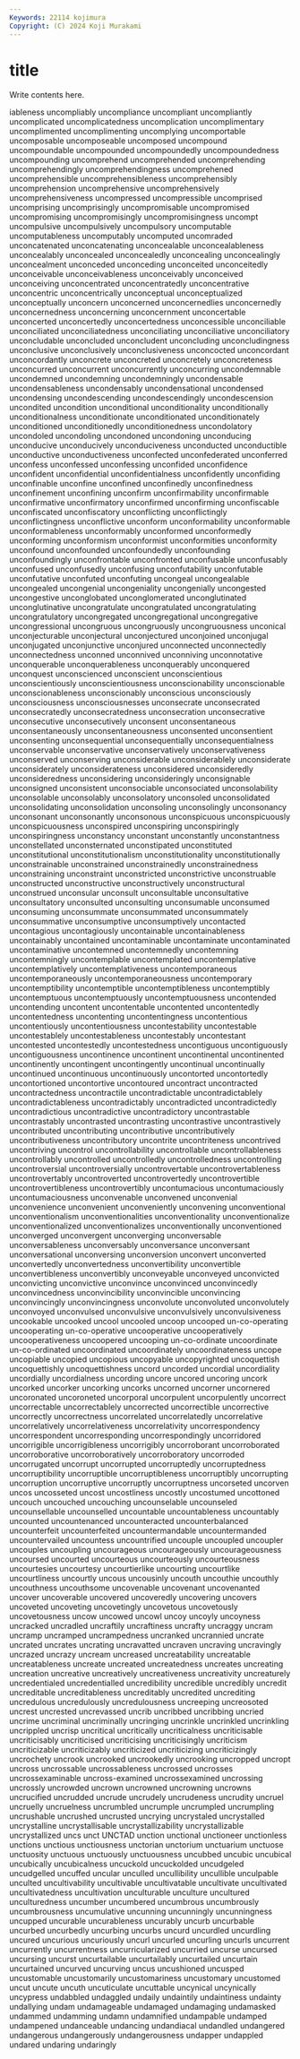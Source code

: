 ```yaml
---
Keywords: 22114 kojimura
Copyright: (C) 2024 Koji Murakami
---
```


# title

Write contents here.



iableness uncompliably uncompliance uncompliant uncompliantly uncomplicated uncomplicatedness uncomplication
uncomplimentary uncomplimented uncomplimenting uncomplying uncomportable uncomposable uncomposeable uncomposed uncompound uncompoundable
uncompounded uncompoundedly uncompoundedness uncompounding uncomprehend uncomprehended uncomprehending uncomprehendingly uncomprehendingness uncomprehened
uncomprehensible uncomprehensibleness uncomprehensibly uncomprehension uncomprehensive uncomprehensively uncomprehensiveness uncompressed uncompressible uncomprised
uncomprising uncomprisingly uncompromisable uncompromised uncompromising uncompromisingly uncompromisingness uncompt uncompulsive uncompulsively
uncompulsory uncomputable uncomputableness uncomputably uncomputed uncomraded unconcatenated unconcatenating unconcealable unconcealableness
unconcealably unconcealed unconcealedly unconcealing unconcealingly unconcealment unconceded unconceding unconceited unconceitedly
unconceivable unconceivableness unconceivably unconceived unconceiving unconcentrated unconcentratedly unconcentrative unconcentric unconcentrically
unconceptual unconceptualized unconceptually unconcern unconcerned unconcernedlies unconcernedly unconcernedness unconcerning unconcernment
unconcertable unconcerted unconcertedly unconcertedness unconcessible unconciliable unconciliated unconciliatedness unconciliating unconciliative
unconciliatory unconcludable unconcluded unconcludent unconcluding unconcludingness unconclusive unconclusively unconclusiveness unconcocted
unconcordant unconcordantly unconcrete unconcreted unconcretely unconcreteness unconcurred unconcurrent unconcurrently unconcurring
uncondemnable uncondemned uncondemning uncondemningly uncondensable uncondensableness uncondensably uncondensational uncondensed uncondensing
uncondescending uncondescendingly uncondescension uncondited uncondition unconditional unconditionality unconditionally unconditionalness unconditionate
unconditionated unconditionately unconditioned unconditionedly unconditionedness uncondolatory uncondoled uncondoling uncondoned uncondoning
unconducing unconducive unconducively unconduciveness unconducted unconductible unconductive unconductiveness unconfected unconfederated
unconferred unconfess unconfessed unconfessing unconfided unconfidence unconfident unconfidential unconfidentialness unconfidently
unconfiding unconfinable unconfine unconfined unconfinedly unconfinedness unconfinement unconfining unconfirm unconfirmability
unconfirmable unconfirmative unconfirmatory unconfirmed unconfirming unconfiscable unconfiscated unconfiscatory unconflicting unconflictingly
unconflictingness unconflictive unconform unconformability unconformable unconformableness unconformably unconformed unconformedly unconforming
unconformism unconformist unconformities unconformity unconfound unconfounded unconfoundedly unconfounding unconfoundingly unconfrontable
unconfronted unconfusable unconfusably unconfused unconfusedly unconfusing unconfutability unconfutable unconfutative unconfuted
unconfuting uncongeal uncongealable uncongealed uncongenial uncongeniality uncongenially uncongested uncongestive unconglobated
unconglomerated unconglutinated unconglutinative uncongratulate uncongratulated uncongratulating uncongratulatory uncongregated uncongregational uncongregative
uncongressional uncongruous uncongruously uncongruousness unconical unconjecturable unconjectural unconjectured unconjoined unconjugal
unconjugated unconjunctive unconjured unconnected unconnectedly unconnectedness unconned unconnived unconniving unconnotative
unconquerable unconquerableness unconquerably unconquered unconquest unconscienced unconscient unconscientious unconscientiously unconscientiousness
unconscionability unconscionable unconscionableness unconscionably unconscious unconsciously unconsciousness unconsciousnesses unconsecrate unconsecrated
unconsecratedly unconsecratedness unconsecration unconsecrative unconsecutive unconsecutively unconsent unconsentaneous unconsentaneously unconsentaneousness
unconsented unconsentient unconsenting unconsequential unconsequentially unconsequentialness unconservable unconservative unconservatively unconservativeness
unconserved unconserving unconsiderable unconsiderablely unconsiderate unconsiderately unconsiderateness unconsidered unconsideredly unconsideredness
unconsidering unconsideringly unconsignable unconsigned unconsistent unconsociable unconsociated unconsolability unconsolable unconsolably
unconsolatory unconsoled unconsolidated unconsolidating unconsolidation unconsoling unconsolingly unconsonancy unconsonant unconsonantly
unconsonous unconspicuous unconspicuously unconspicuousness unconspired unconspiring unconspiringly unconspiringness unconstancy unconstant
unconstantly unconstantness unconstellated unconsternated unconstipated unconstituted unconstitutional unconstitutionalism unconstitutionality unconstitutionally
unconstrainable unconstrained unconstrainedly unconstrainedness unconstraining unconstraint unconstricted unconstrictive unconstruable unconstructed
unconstructive unconstructively unconstructural unconstrued unconsular unconsult unconsultable unconsultative unconsultatory unconsulted
unconsulting unconsumable unconsumed unconsuming unconsummate unconsummated unconsummately unconsummative unconsumptive unconsumptively
uncontacted uncontagious uncontagiously uncontainable uncontainableness uncontainably uncontained uncontaminable uncontaminate uncontaminated
uncontaminative uncontemned uncontemnedly uncontemning uncontemningly uncontemplable uncontemplated uncontemplative uncontemplatively uncontemplativeness
uncontemporaneous uncontemporaneously uncontemporaneousness uncontemporary uncontemptibility uncontemptible uncontemptibleness uncontemptibly uncontemptuous uncontemptuously
uncontemptuousness uncontended uncontending uncontent uncontentable uncontented uncontentedly uncontentedness uncontenting uncontentingness
uncontentious uncontentiously uncontentiousness uncontestability uncontestable uncontestablely uncontestableness uncontestably uncontestant uncontested
uncontestedly uncontestedness uncontiguous uncontiguously uncontiguousness uncontinence uncontinent uncontinental uncontinented uncontinently
uncontingent uncontingently uncontinual uncontinually uncontinued uncontinuous uncontinuously uncontorted uncontortedly uncontortioned
uncontortive uncontoured uncontract uncontracted uncontractedness uncontractile uncontradictable uncontradictablely uncontradictableness uncontradictably
uncontradicted uncontradictedly uncontradictious uncontradictive uncontradictory uncontrastable uncontrastably uncontrasted uncontrasting uncontrastive
uncontrastively uncontributed uncontributing uncontributive uncontributively uncontributiveness uncontributory uncontrite uncontriteness uncontrived
uncontriving uncontrol uncontrollability uncontrollable uncontrollableness uncontrollably uncontrolled uncontrolledly uncontrolledness uncontrolling
uncontroversial uncontroversially uncontrovertable uncontrovertableness uncontrovertably uncontroverted uncontrovertedly uncontrovertible uncontrovertibleness uncontrovertibly
uncontumacious uncontumaciously uncontumaciousness unconvenable unconvened unconvenial unconvenience unconvenient unconveniently unconvening
unconventional unconventionalism unconventionalities unconventionality unconventionalize unconventionalized unconventionalizes unconventionally unconventioned unconverged
unconvergent unconverging unconversable unconversableness unconversably unconversance unconversant unconversational unconversing unconversion
unconvert unconverted unconvertedly unconvertedness unconvertibility unconvertible unconvertibleness unconvertibly unconveyable unconveyed
unconvicted unconvicting unconvictive unconvince unconvinced unconvincedly unconvincedness unconvincibility unconvincible unconvincing
unconvincingly unconvincingness unconvolute unconvoluted unconvolutely unconvoyed unconvulsed unconvulsive unconvulsively unconvulsiveness
uncookable uncooked uncool uncooled uncoop uncooped un-co-operating uncooperating un-co-operative uncooperative
uncooperatively uncooperativeness uncoopered uncooping un-co-ordinate uncoordinate un-co-ordinated uncoordinated uncoordinately uncoordinateness
uncope uncopiable uncopied uncopious uncopyable uncopyrighted uncoquettish uncoquettishly uncoquettishness uncord
uncorded uncordial uncordiality uncordially uncordialness uncording uncore uncored uncoring uncork
uncorked uncorker uncorking uncorks uncorned uncorner uncornered uncoronated uncoroneted uncorporal
uncorpulent uncorpulently uncorrect uncorrectable uncorrectablely uncorrected uncorrectible uncorrective uncorrectly uncorrectness
uncorrelated uncorrelatedly uncorrelative uncorrelatively uncorrelativeness uncorrelativity uncorrespondency uncorrespondent uncorresponding uncorrespondingly
uncorridored uncorrigible uncorrigibleness uncorrigibly uncorroborant uncorroborated uncorroborative uncorroboratively uncorroboratory uncorroded
uncorrugated uncorrupt uncorrupted uncorruptedly uncorruptedness uncorruptibility uncorruptible uncorruptibleness uncorruptibly uncorrupting
uncorruption uncorruptive uncorruptly uncorruptness uncorseted uncorven uncos uncosseted uncost uncostliness
uncostly uncostumed uncottoned uncouch uncouched uncouching uncounselable uncounseled uncounsellable uncounselled
uncountable uncountableness uncountably uncounted uncountenanced uncounteracted uncounterbalanced uncounterfeit uncounterfeited uncountermandable
uncountermanded uncountervailed uncountess uncountrified uncouple uncoupled uncoupler uncouples uncoupling uncourageous
uncourageously uncourageousness uncoursed uncourted uncourteous uncourteously uncourteousness uncourtesies uncourtesy uncourtierlike
uncourting uncourtlike uncourtliness uncourtly uncous uncousinly uncouth uncouthie uncouthly uncouthness
uncouthsome uncovenable uncovenant uncovenanted uncover uncoverable uncovered uncoveredly uncovering uncovers
uncoveted uncoveting uncovetingly uncovetous uncovetously uncovetousness uncow uncowed uncowl uncoy
uncoyly uncoyness uncracked uncradled uncraftily uncraftiness uncrafty uncraggy uncram uncramp
uncramped uncrampedness uncranked uncrannied uncrate uncrated uncrates uncrating uncravatted uncraven
uncraving uncravingly uncrazed uncrazy uncream uncreased uncreatability uncreatable uncreatableness uncreate
uncreated uncreatedness uncreates uncreating uncreation uncreative uncreatively uncreativeness uncreativity uncreaturely
uncredentialed uncredentialled uncredibility uncredible uncredibly uncredit uncreditable uncreditableness uncreditably uncredited
uncrediting uncredulous uncredulously uncredulousness uncreeping uncreosoted uncrest uncrested uncrevassed uncrib
uncribbed uncribbing uncried uncrime uncriminal uncriminally uncringing uncrinkle uncrinkled uncrinkling
uncrippled uncrisp uncritical uncritically uncriticalness uncriticisable uncriticisably uncriticised uncriticising uncriticisingly
uncriticism uncriticizable uncriticizably uncriticized uncriticizing uncriticizingly uncrochety uncrook uncrooked uncrookedly
uncrooking uncropped uncropt uncross uncrossable uncrossableness uncrossed uncrosses uncrossexaminable uncross-examined
uncrossexamined uncrossing uncrossly uncrowded uncrown uncrowned uncrowning uncrowns uncrucified uncrudded
uncrude uncrudely uncrudeness uncrudity uncruel uncruelly uncruelness uncrumbled uncrumple uncrumpled
uncrumpling uncrushable uncrushed uncrusted uncrying uncrystaled uncrystalled uncrystalline uncrystallisable uncrystallizability
uncrystallizable uncrystallized uncs unct UNCTAD unction unctional unctioneer unctionless unctions
unctious unctiousness unctorian unctorium unctuarium unctuose unctuosity unctuous unctuously unctuousness
uncubbed uncubic uncubical uncubically uncubicalness uncuckold uncuckolded uncudgeled uncudgelled uncuffed
uncular unculled uncullibility uncullible unculpable unculted uncultivability uncultivable uncultivatable uncultivate
uncultivated uncultivatedness uncultivation unculturable unculture uncultured unculturedness uncumber uncumbered uncumbrous
uncumbrously uncumbrousness uncumulative uncunning uncunningly uncunningness uncupped uncurable uncurableness uncurably
uncurb uncurbable uncurbed uncurbedly uncurbing uncurbs uncurd uncurdled uncurdling uncured
uncurious uncuriously uncurl uncurled uncurling uncurls uncurrent uncurrently uncurrentness uncurricularized
uncurried uncurse uncursed uncursing uncurst uncurtailable uncurtailably uncurtailed uncurtain uncurtained
uncurved uncurving uncus uncushioned uncusped uncustomable uncustomarily uncustomariness uncustomary uncustomed
uncut uncute uncuth uncuticulate uncuttable uncynical uncynically uncypress undabbled undaggled
undaily undaintily undaintiness undainty undallying undam undamageable undamaged undamaging undamasked
undammed undamming undamn undamnified undampable undamped undampened undanceable undancing undandiacal
undandled undangered undangerous undangerously undangerousness undapper undappled undared undaring undaringly
